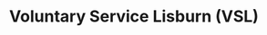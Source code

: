 ---
title: "Voluntary Service Lisburn (VSL)"
url: /lisburn/voluntary-service-lisburn-vsl/
shop: furniture
---